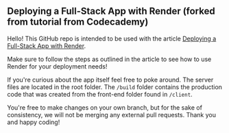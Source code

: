 ## Deploying a Full-Stack App with Render (forked from tutorial from Codecademy)
Hello! This GitHub repo is intended to be used with the article [Deploying a Full-Stack App with Render](https://www.codecademy.com/articles/deploying-a-full-stack-application-with-render).

Make sure to follow the steps as outlined in the article to see how to use Render for your deployment needs!

If you're curious about the app itself feel free to poke around. The server files are located in the root folder. The `/build` folder contains the production code that was created from the front-end folder found in `/client`.

You're free to make changes on your own branch, but for the sake of consistency, we will not be merging any external pull requests. Thank you and happy coding!
